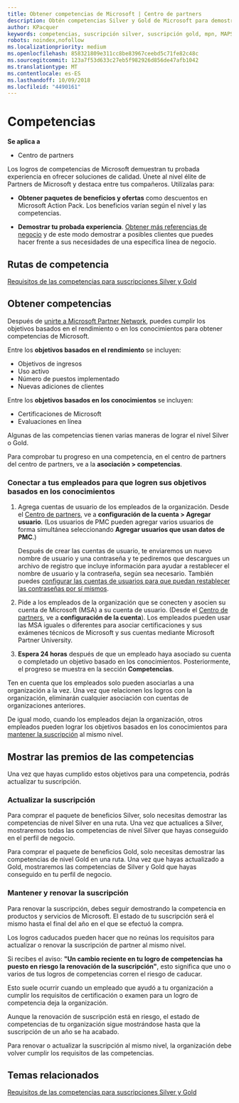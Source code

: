 ```yaml
---
title: Obtener competencias de Microsoft | Centro de partners
description: Obtén competencias Silver y Gold de Microsoft para demostrar tu experiencia probada en ofrecer soluciones de calidad en un área especializada de negocios.
author: KPacquer
keywords: competencias, suscripción silver, suscripción gold, mpn, MAPS, competencia, ventajas, objetivos de rendimiento, objetivos de habilidades
robots: noindex,nofollow
ms.localizationpriority: medium
ms.openlocfilehash: 858321809e311cc8be83967ceebd5c71fe82c48c
ms.sourcegitcommit: 123a7f53d633c27eb5f982926d856de47afb1042
ms.translationtype: MT
ms.contentlocale: es-ES
ms.lasthandoff: 10/09/2018
ms.locfileid: "4490161"
---
```

<!--
•   FWLink https://go.microsoft.com/fwlink/?linkid=851080 : top of page
•   FWLink https://go.microsoft.com/fwlink/?linkid=851281: top of page (duplicate)
•   FWLink https://go.microsoft.com/fwlink/?linkid=851079: Competencies (#attainment_paths)
•   FWLink https://go.microsoft.com/fwlink/?linkid=851081: Maintain and renew membership (#maintain_membership)
•   FWLink https://go.microsoft.com/fwlink/?linkid=851082: Get your employees connected to complete skill-based goals (#associating_achievements)
•   FWLink https://go.microsoft.com/fwlink/?linkid=851083 : Achievement overrides (#achievement_override)
•   FWLink: https://go.microsoft.com/fwlink/?linkid=851236: UI link, goes to the place where you import new users. Temporarily points to the Partner Center homepage.
•   FWLink: https://go.microsoft.com/fwlink/?linkid=851607 :Will go to the docs page for Silver/Gold competency achievements. Currently goes to https://partnercenter.microsoft.com/partner/cloud-solution-provider 

 -->

# <a name="competencies"></a>Competencias

**Se aplica a**
-  Centro de partners

Los logros de competencias de Microsoft demuestran tu probada experiencia en ofrecer soluciones de calidad. Únete al nivel élite de Partners de Microsoft y destaca entre tus compañeros. Utilízalas para: 

*  **Obtener paquetes de beneficios y ofertas** como descuentos en Microsoft Action Pack. Los beneficios varían según el nivel y las competencias. 

*  **Demostrar tu probada experiencia**. [Obtener más referencias de negocio](referrals.md) y de este modo demostrar a posibles clientes que puedes hacer frente a sus necesidades de una específica línea de negocio.

## <a href="" id="attainment_paths"></a> Rutas de competencia

[Requisitos de las competencias para suscripciones Silver y Gold](learn-about-competencies.md)

## <a name="earn-competencies"></a>Obtener competencias

Después de [unirte a Microsoft Partner Network](mpn-overview.md), puedes cumplir los objetivos basados en el rendimiento o en los conocimientos para obtener competencias de Microsoft. 

Entre los **objetivos basados en el rendimiento** se incluyen: 
* Objetivos de ingresos
* Uso activo
* Número de puestos implementado
* Nuevas adiciones de clientes

Entre los **objetivos basados en los conocimientos** se incluyen: 
* Certificaciones de Microsoft
* Evaluaciones en línea 

Algunas de las competencias tienen varias maneras de lograr el nivel Silver o Gold.

Para comprobar tu progreso en una competencia, en el centro de partners del centro de partners, ve a la **asociación > competencias**. 

### <a href="" id="associating_achievements"></a>Conectar a tus empleados para que logren sus objetivos basados en los conocimientos

1.  Agrega cuentas de usuario de los empleados de la organización. Desde el [Centro de partners](http://partnercenter.microsoft.com), ve a **configuración de la cuenta > Agregar usuario**. (Los usuarios de PMC pueden agregar varios usuarios de forma simultánea seleccionando **Agregar usuarios que usan datos de PMC**.)

    Después de crear las cuentas de usuario, te enviaremos un nuevo nombre de usuario y una contraseña y te pediremos que descargues un archivo de registro que incluye información para ayudar a restablecer el nombre de usuario y la contraseña, según sea necesario. También puedes [configurar las cuentas de usuarios para que puedan restablecer las contraseñas por sí mismos](https://docs.microsoft.com/en-us/azure/active-directory/active-directory-passwords-getting-started).

2. Pide a los empleados de la organización que se conecten y asocien su cuenta de Microsoft (MSA) a su cuenta de usuario. (Desde el [Centro de partners](http://partnercenter.microsoft.com), ve a **configuración de la cuenta**). Los empleados pueden usar las MSA iguales o diferentes para asociar certificaciones y sus exámenes técnicos de Microsoft y sus cuentas mediante Microsoft Partner University.

3.  **Espera 24 horas** después de que un empleado haya asociado su cuenta o completado un objetivo basado en los conocimientos. Posteriormente, el progreso se muestra en la sección **Competencias**.

Ten en cuenta que los empleados solo pueden asociarlas a una organización a la vez. Una vez que relacionen los logros con la organización, eliminarán cualquier asociación con cuentas de organizaciones anteriores.

De igual modo, cuando los empleados dejan la organización, otros empleados pueden lograr los objetivos basados en los conocimientos para [mantener la suscripción](#maintaining_membership) al mismo nivel.

## <a name="display-your-competency-awards"></a>Mostrar las premios de las competencias

Una vez que hayas cumplido estos objetivos para una competencia, podrás actualizar tu suscripción.

### <a name="upgrade-your-membership"></a>Actualizar la suscripción

Para comprar el paquete de beneficios Silver, solo necesitas demostrar las competencias de nivel Silver en una ruta. Una vez que actualices a Silver, mostraremos todas las competencias de nivel Silver que hayas conseguido en el perfil de negocio. 

Para comprar el paquete de beneficios Gold, solo necesitas demostrar las competencias de nivel Gold en una ruta. Una vez que hayas actualizado a Gold, mostraremos las competencias de Silver y Gold que hayas conseguido en tu perfil de negocio. 

### <a href="" id="maintain_membership"></a> Mantener y renovar la suscripción

Para renovar la suscripción, debes seguir demostrando la competencia en productos y servicios de Microsoft. El estado de tu suscripción será el mismo hasta el final del año en el que se efectuó la compra.

Los logros caducados pueden hacer que no reúnas los requisitos para actualizar o renovar la suscripción de partner al mismo nivel. 

Si recibes el aviso: **"Un cambio reciente en tu logro de competencias ha puesto en riesgo la renovación de la suscripción"**, esto significa que uno o varios de tus logros de competencias corren el riesgo de caducar. 

Esto suele ocurrir cuando un empleado que ayudó a tu organización a cumplir los requisitos de certificación o examen para un logro de competencia deja la organización. 

Aunque la renovación de suscripción está en riesgo, el estado de competencias de tu organización sigue mostrándose hasta que la suscripción de un año se ha acabado.

Para renovar o actualizar la suscripción al mismo nivel, la organización debe volver cumplir los requisitos de las competencias.

## <a name="related-topics"></a>Temas relacionados

[Requisitos de las competencias para suscripciones Silver y Gold](learn-about-competencies.md)